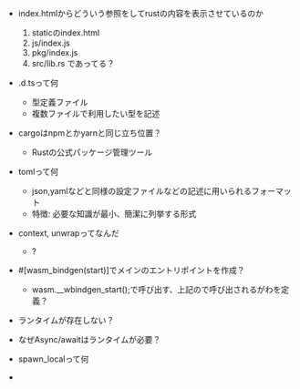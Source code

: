 - index.htmlからどういう参照をしてrustの内容を表示させているのか
    1. staticのindex.html
    2. js/index.js
    3. pkg/index.js
    4. src/lib.rs
    であってる？

- .d.tsって何
    - 型定義ファイル
    - 複数ファイルで利用したい型を記述
- cargoはnpmとかyarnと同じ立ち位置？
    - Rustの公式パッケージ管理ツール
- tomlって何
    - json,yamlなどと同様の設定ファイルなどの記述に用いられるフォーマット
    - 特徴: 必要な知識が最小、簡潔に列挙する形式
- context, unwrapってなんだ
    - ?
- #[wasm_bindgen(start)]でメインのエントリポイントを作成？
    - wasm.__wbindgen_start();で呼び出す、上記ので呼び出されるがわを定義？

- ランタイムが存在しない？
- なぜAsync/awaitはランタイムが必要？
- spawn_localって何
- 